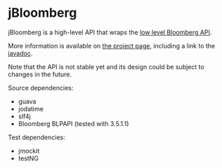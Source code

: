 jBloomberg
==========

jBloomberg is a high-level API that wraps the <a href="http://www.openbloomberg.com/open-api/">low level Bloomberg API</a>.
<p>
More information is available on <a href="http://assylias.github.com/jBloomberg/">the project  page</a>, including
a link to the <a href="http://assylias.github.com/jBloomberg/apidocs/index.html"> javadoc</a>.
<p>
Note that the API is not stable yet and its design could be subject to changes in the future.
<p>
Source dependencies:

- guava
- jodatime
- slf4j
- Bloomberg BLPAPI (tested with 3.5.1.1)

Test dependencies:

- jmockit
- testNG
